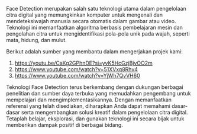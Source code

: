 Face Detection merupakan salah satu teknologi utama dalam pengelolaan citra digital yang memungkinkan komputer 
untuk mengenali dan mendeteksiwajah manusia secara otomatis dalam gambar atau video. Teknologi ini memanfaatkan 
algoritma berbasis pembelajaran mesin dan pengolahan citra untuk mengidentifikasi pola-pola unik pada wajah, 
seperti mata, hidung, dan mulut.

Berikut adalah sumber yang membantu dalam mengerjakan projek kami:
1. https://youtu.be/CaKg2GPhnDE?si=yvK5HcGzjBjvOO2m
2. https://www.youtube.com/watch?v=51XVxq8Rhv4
3. https://www.youtube.com/watch?v=YjWh7QvVH60

Teknologi Face Detection terus berkembang dengan dukungan berbagai penelitian dan sumber daya terbuka yang memudahkan
pengembang untuk mempelajari dan mengimplementasikannya. Dengan memanfaatkan referensi yang telah disediakan, diharapkan
Anda dapat memahami dasar-dasar serta mengembangkan solusi kreatif dalam pengelolaan citra digital. Tetaplah belajar, eksplorasi,
dan gunakan teknologi ini secara bijak untuk memberikan dampak positif di berbagai bidang.
